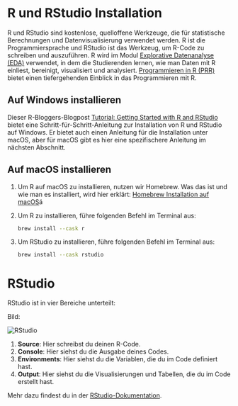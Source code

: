 # R und RStudio Installation

R und RStudio sind kostenlose, quelloffene Werkzeuge, die für statistische Berechnungen und Datenvisualisierung verwendet werden. R ist die Programmiersprache und RStudio ist das Werkzeug, um R-Code zu schreiben und auszuführen. R wird im Modul [Explorative Datenanalyse (EDA)](https://spaces.technik.fhnw.ch/spaces/explorative-datenanalyse) verwendet, in dem die Studierenden lernen, wie man Daten mit R einliest, bereinigt, visualisiert und analysiert. [Programmieren in R (PRR)](https://spaces.technik.fhnw.ch/spaces/programmieren-in-r) bietet einen tiefergehenden Einblick in das Programmieren mit R.

## Auf Windows installieren

Dieser R-Bloggers-Blogpost [Tutorial: Getting Started with R and RStudio](https://www.r-bloggers.com/2020/08/tutorial-getting-started-with-r-and-rstudio/) bietet eine Schritt-für-Schritt-Anleitung zur Installation von R und RStudio auf Windows. Er bietet auch einen Anleitung für die Installation unter macOS, aber für macOS gibt es hier eine spezifischere Anleitung im nächsten Abschnitt.

## Auf macOS installieren

1. Um R auf macOS zu installieren, nutzen wir Homebrew. Was das ist und wie man es installiert, wird hier erklärt: [Homebrew Installation auf macOS](install_homebrew_macos.md)á

2. Um R zu installieren, führe folgenden Befehl im Terminal aus:

    ``` zsh
    brew install --cask r
    ```

3. Um RStudio zu installieren, führe folgenden Befehl im Terminal aus:

    ``` zsh
    brew install --cask rstudio
    ```

# RStudio

RStudio ist in vier Bereiche unterteilt:

Bild:

![RStudio](https://docs.posit.co/ide/user/ide/guide/ui/images/rstudio-panes-labeled.jpeg)

1. **Source**: Hier schreibst du deinen R-Code.
2. **Console**: Hier siehst du die Ausgabe deines Codes.
3. **Environments**: Hier siehst du die Variablen, die du im Code definiert hast.
4. **Output**: Hier siehst du die Visualisierungen und Tabellen, die du im Code erstellt hast.

Mehr dazu findest du in der [RStudio-Dokumentation](https://docs.posit.co/ide/user/ide/guide/ui/ui-panes.html).
